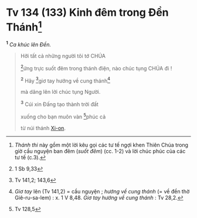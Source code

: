 # Tv 134 (133) Kinh đêm trong Đền Thánh[^1-f5927d56-b59b-4f19-bef3-86fbcebad2fe]
<sup><b>1</b></sup> *Ca khúc lên Đền.*

> Hỡi tất cả những người tôi tớ CHÚA
>
> [^1@-f5927d56-b59b-4f19-bef3-86fbcebad2fe]ứng trực suốt đêm trong thánh điện, nào chúc tụng CHÚA đi !
>
> <sup><b>2</b></sup> Hãy [^2@-f5927d56-b59b-4f19-bef3-86fbcebad2fe]giơ tay hướng về cung thánh[^2-f5927d56-b59b-4f19-bef3-86fbcebad2fe]
>
> mà dâng lên lời chúc tụng Người.
>
> <sup><b>3</b></sup> Cúi xin Đấng tạo thành trời đất
>
> xuống cho bạn muôn vàn [^3@-f5927d56-b59b-4f19-bef3-86fbcebad2fe]phúc cả
>
> từ núi thánh [Xi-on]().

[^1-f5927d56-b59b-4f19-bef3-86fbcebad2fe]: *Thánh thi* này gồm một lời kêu gọi các tư tế ngợi khen Thiên Chúa trong giờ cầu nguyện ban đêm (*suốt đêm*) (cc. 1-2) và lời chúc phúc của các tư tế (c.3).
[^2-f5927d56-b59b-4f19-bef3-86fbcebad2fe]: *Giơ tay* lên (Tv 141,2) = cầu nguyện ; *hướng về cung thánh* (= về đền thờ Giê-ru-sa-lem) : x. 1 V 8,48. *Giơ tay hướng về cung thánh* : Tv 28,2.
[^1@-f5927d56-b59b-4f19-bef3-86fbcebad2fe]: 1 Sb 9,33
[^2@-f5927d56-b59b-4f19-bef3-86fbcebad2fe]: Tv 141,2; 143,6
[^3@-f5927d56-b59b-4f19-bef3-86fbcebad2fe]: Tv 128,5